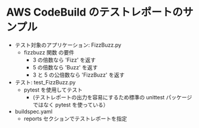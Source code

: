 # AWS CodeBuild のテストレポートのサンプル

- テスト対象のアプリケーション: FizzBuzz.py 
    - fizzbuzz 関数 の要件
        - 3 の倍数なら 'Fizz' を返す
        - 5 の倍数なら 'Buzz' を返す
        - 3 と 5 の公倍数なら 'FizzBuzz' を返す
- テスト: test_FizzBuzz.py
    - pytest を使用してテスト
        -  (テストレポートの出力を容易にするため標準の unittest パッケージではなく pytest を使っている）
- buildspec.yaml
    - reports セクションでテストレポートを指定
